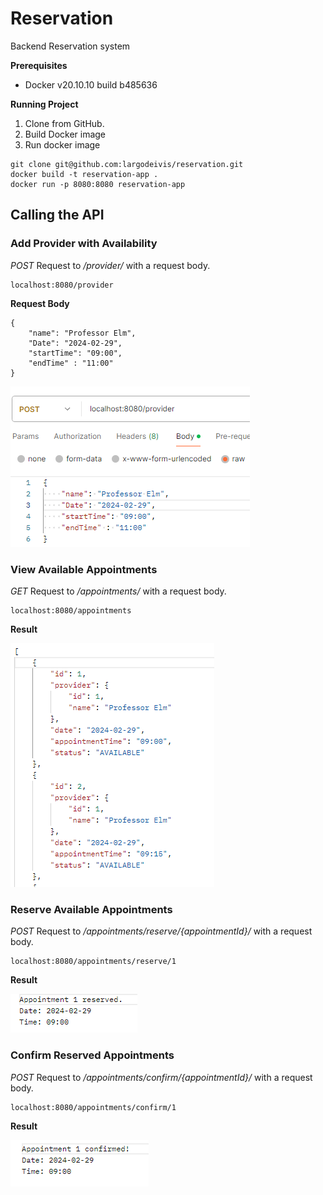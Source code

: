 # Reservation
Backend Reservation system 

**Prerequisites**
* Docker v20.10.10 build b485636

**Running Project**
1. Clone from GitHub.
2. Build Docker image
3. Run docker image

```
git clone git@github.com:largodeivis/reservation.git
docker build -t reservation-app .
docker run -p 8080:8080 reservation-app
```


## Calling the API
### Add Provider with Availability
_POST_ Request to _/provider/_ with a request body.
```
localhost:8080/provider
```


**Request Body**
```
{
    "name": "Professor Elm",
    "Date": "2024-02-29",
    "startTime": "09:00",
    "endTime" : "11:00"
}
```

![img.png](images/img.png)


### View Available Appointments
_GET_ Request to _/appointments/_ with a request body.
```
localhost:8080/appointments
```

**Result**

![img_1.png](images/img_1.png)


### Reserve Available Appointments
_POST_ Request to _/appointments/reserve/{appointmentId}/_ with a request body.
```
localhost:8080/appointments/reserve/1
```

**Result**

![img_3.png](images/img_3.png)

### Confirm Reserved Appointments
_POST_ Request to _/appointments/confirm/{appointmentId}/_ with a request body.
```
localhost:8080/appointments/confirm/1
```

**Result**

![img_4.png](images/img_4.png)